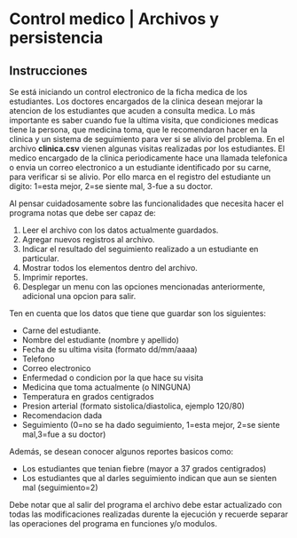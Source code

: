 # Control medico | Archivos y persistencia

## Instrucciones
Se está iniciando un control electronico de la ficha medica de los estudiantes. Los doctores encargados de la clinica 
desean mejorar la atencion de los estudiantes que acuden a consulta medica. Lo más importante es saber cuando fue la 
ultima visita, que condiciones medicas tiene la persona, que medicina toma, que le recomendaron hacer en la clinica y un
sistema de seguimiento para ver si se alivio del problema. En el archivo **clinica.csv** vienen algunas visitas 
realizadas por los estudiantes.
El medico encargado de la clinica periodicamente hace una llamada telefonica o envia un correo electronico a un 
estudiante identificado por su carne, para verificar si se alivio. Por ello marca en el registro del estudiante un
digito: 1=esta mejor, 2=se siente mal, 3-fue a su doctor.

Al pensar cuidadosamente sobre las funcionalidades que necesita hacer el programa notas que debe ser capaz de:
1. Leer el archivo con los datos actualmente guardados.
2. Agregar nuevos registros al archivo.
3. Indicar el resultado del seguimiento realizado a un estudiante en particular.
4. Mostrar todos los elementos dentro del archivo.
5. Imprimir reportes.
6. Desplegar un menu con las opciones mencionadas anteriormente, adicional una opcion para salir.

Ten en cuenta que los datos que tiene que guardar son los siguientes:
- Carne del estudiante.
- Nombre del estudiante (nombre y apellido)
- Fecha de su ultima visita (formato dd/mm/aaaa)
- Telefono
- Correo electronico
- Enfermedad o condicion por la que hace su visita
- Medicina que toma actualmente (o NINGUNA)
- Temperatura en grados centigrados
- Presion arterial (formato sistolica/diastolica, ejemplo 120/80)
- Recomendacion dada
- Seguimiento (0=no se ha dado seguimiento, 1=esta mejor, 2=se siente mal,3=fue a su doctor)

Además, se desean conocer algunos reportes basicos como:
- Los estudiantes que tenian fiebre (mayor a 37 grados centigrados)
- Los estudiantes que al darles seguimiento indican que aun se sienten mal (seguimiento=2)

Debe notar que al salir del programa el archivo debe estar actualizado con todas las modificaciones realizadas durente
la ejecución y recuerde separar las operaciones del programa en funciones y/o modulos.

